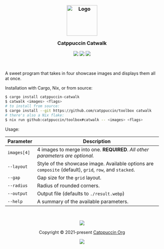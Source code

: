 <h3 align="center">
  <img src="https://raw.githubusercontent.com/catppuccin/catppuccin/main/assets/logos/exports/1544x1544_circle.png" width="100" alt="Logo"/><br/>
  <img src="https://raw.githubusercontent.com/catppuccin/catppuccin/main/assets/misc/transparent.png" height="30" width="0px"/>
  Catppuccin Catwalk
  <img src="https://raw.githubusercontent.com/catppuccin/catppuccin/main/assets/misc/transparent.png" height="30" width="0px"/>
</h3>

<p align="center">
  <a href="https://github.com/catppuccin/toolbox/stargazers"><img src="https://img.shields.io/github/stars/catppuccin/toolbox?colorA=363a4f&colorB=b7bdf8&style=for-the-badge"></a>
  <a href="https://github.com/catppuccin/toolbox/issues"><img src="https://img.shields.io/github/issues/catppuccin/toolbox?colorA=363a4f&colorB=f5a97f&style=for-the-badge"></a>
  <a href="https://github.com/catppuccin/toolbox/contributors"><img src="https://img.shields.io/github/contributors/catppuccin/toolbox?colorA=363a4f&colorB=a6da95&style=for-the-badge"></a>
</p>

&nbsp;

A sweet program that takes in four showcase images and displays them all at once.

Installation with Cargo, Nix, or from source:

```bash
$ cargo install catppuccin-catwalk
$ catwalk <images> <flags>
# to install from source:
$ cargo install --git https://github.com/catppuccin/toolbox catwalk
# there's also a Nix flake:
$ nix run github:catppuccin/toolbox#catwalk -- <images> <flags>
```

Usage:

| Parameter      | Description                                                                                      |
| -------------- | -------------------------------------------------------------------------------------------------|
| `images[4]`    | 4 images to merge into one. **REQUIRED**. *All other parameters are optional.*                   |
| `--layout`     | Style of the showcase image. Available options are `composite` (default), `grid`, `row`, and `stacked`. |
| `--gap`        | Gap size for the `grid` layout.                                                                  |
| `--radius`     | Radius of rounded corners.                                                                       |
| `--output`     | Output file (defaults to `./result.webp`)                                                        |
| `--help`       | A summary of the available parameters.                                                           |

&nbsp;

<p align="center"><img src="https://raw.githubusercontent.com/catppuccin/catppuccin/main/assets/footers/gray0_ctp_on_line.svg?sanitize=true" /></p>
<p align="center">Copyright &copy; 2021-present <a href="https://github.com/catppuccin" target="_blank">Catppuccin Org</a>
<p align="center"><a href="https://github.com/catppuccin/catppuccin/blob/main/LICENSE"><img src="https://img.shields.io/static/v1.svg?style=for-the-badge&label=License&message=MIT&logoColor=d9e0ee&colorA=302d41&colorB=b7bdf8"/></a></p>
